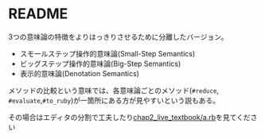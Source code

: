 # README

3つの意味論の特徴をよりはっきりさせるために分離したバージョン。

- スモールステップ操作的意味論(Small-Step Semantics)
- ビッグステップ操作的意味論(Big-Step Semantics)
- 表示的意味論(Denotation Semantics)

メソッドの比較という意味では、各意味論ごとのメソッド(`#reduce`, `#evaluate`,`#to_ruby`)が一箇所にある方が見やすいという説もある。

その場合はエディタの分割で工夫したり[chap2_live_textbook/a.rb](../chap2_live_textbook/a.rb)を見てください